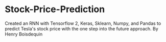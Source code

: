 # Stock-Price-Prediction

Created an RNN with Tensorflow 2, Keras, Sklearn, Numpy, and Pandas to predict Tesla's stock price with the one step into the future approach. By Henry Boisdequin
